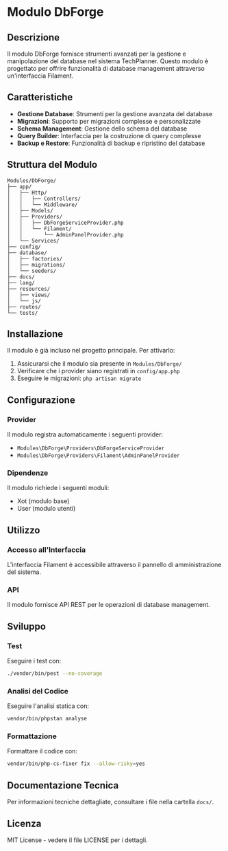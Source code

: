 # Modulo DbForge

## Descrizione

Il modulo DbForge fornisce strumenti avanzati per la gestione e manipolazione del database nel sistema TechPlanner. Questo modulo è progettato per offrire funzionalità di database management attraverso un'interfaccia Filament.

## Caratteristiche

- **Gestione Database**: Strumenti per la gestione avanzata del database
- **Migrazioni**: Supporto per migrazioni complesse e personalizzate
- **Schema Management**: Gestione dello schema del database
- **Query Builder**: Interfaccia per la costruzione di query complesse
- **Backup e Restore**: Funzionalità di backup e ripristino del database

## Struttura del Modulo

```
Modules/DbForge/
├── app/
│   ├── Http/
│   │   ├── Controllers/
│   │   └── Middleware/
│   ├── Models/
│   ├── Providers/
│   │   ├── DbForgeServiceProvider.php
│   │   └── Filament/
│   │       └── AdminPanelProvider.php
│   └── Services/
├── config/
├── database/
│   ├── factories/
│   ├── migrations/
│   └── seeders/
├── docs/
├── lang/
├── resources/
│   ├── views/
│   └── js/
├── routes/
└── tests/
```

## Installazione

Il modulo è già incluso nel progetto principale. Per attivarlo:

1. Assicurarsi che il modulo sia presente in `Modules/DbForge/`
2. Verificare che i provider siano registrati in `config/app.php`
3. Eseguire le migrazioni: `php artisan migrate`

## Configurazione

### Provider

Il modulo registra automaticamente i seguenti provider:

- `Modules\DbForge\Providers\DbForgeServiceProvider`
- `Modules\DbForge\Providers\Filament\AdminPanelProvider`

### Dipendenze

Il modulo richiede i seguenti moduli:
- Xot (modulo base)
- User (modulo utenti)

## Utilizzo

### Accesso all'Interfaccia

L'interfaccia Filament è accessibile attraverso il pannello di amministrazione del sistema.

### API

Il modulo fornisce API REST per le operazioni di database management.

## Sviluppo

### Test

Eseguire i test con:
```bash
./vendor/bin/pest --no-coverage
```

### Analisi del Codice

Eseguire l'analisi statica con:
```bash
vendor/bin/phpstan analyse
```

### Formattazione

Formattare il codice con:
```bash
vendor/bin/php-cs-fixer fix --allow-risky=yes
```

## Documentazione Tecnica

Per informazioni tecniche dettagliate, consultare i file nella cartella `docs/`.

## Licenza

MIT License - vedere il file LICENSE per i dettagli. 
